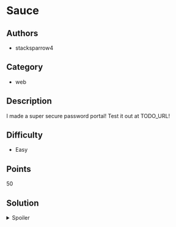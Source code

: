 # Sauce

## Authors

- stacksparrow4

## Category

- web

## Description

I made a super secure password portal! Test it out at TODO_URL!

## Difficulty

- Easy

## Points

50

## Solution

<details>
<summary>Spoiler</summary>

### Idea

View the source of the page to find the password

### Walkthrough

CTRL-U in most browsers will view the source of the page.
This reveals the password to be `very-secure-password` which can be used
in the password field to retrieve the flag.

### Flag

`OWEEK{w0w_u_know_th3_SEcr3t5_of_th3_s4uce_1h392}`

</details>

